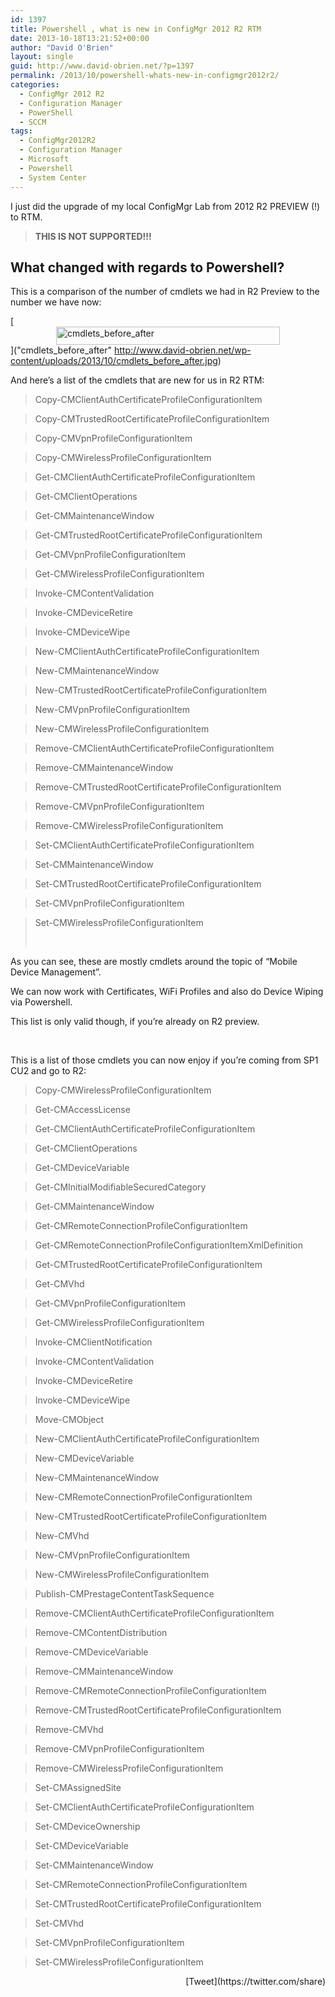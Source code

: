 ```yaml
---
id: 1397
title: Powershell , what is new in ConfigMgr 2012 R2 RTM
date: 2013-10-18T13:21:52+00:00
author: "David O'Brien"
layout: single
guid: http://www.david-obrien.net/?p=1397
permalink: /2013/10/powershell-whats-new-in-configmgr2012r2/
categories:
  - ConfigMgr 2012 R2
  - Configuration Manager
  - PowerShell
  - SCCM
tags:
  - ConfigMgr2012R2
  - Configuration Manager
  - Microsoft
  - Powershell
  - System Center
---
```

I just did the upgrade of my local ConfigMgr Lab from 2012 R2 PREVIEW (!) to RTM.

> **THIS IS NOT SUPPORTED!!!**

## What changed with regards to Powershell?

This is a comparison of the number of cmdlets we had in R2 Preview to the number we have now:

[<img style="float: none; margin-left: auto; display: block; margin-right: auto; border-width: 0px;" title="cmdlets_before_after" alt="cmdlets_before_after" src="http://www.david-obrien.net/wp-content/uploads/2013/10/cmdlets_before_after_thumb.jpg" width="358" height="29" border="0" />]("cmdlets_before_after" http://www.david-obrien.net/wp-content/uploads/2013/10/cmdlets_before_after.jpg)

And here’s a list of the cmdlets that are new for us in R2 RTM:

> Copy-CMClientAuthCertificateProfileConfigurationItem

> Copy-CMTrustedRootCertificateProfileConfigurationItem

> Copy-CMVpnProfileConfigurationItem

> Copy-CMWirelessProfileConfigurationItem

> Get-CMClientAuthCertificateProfileConfigurationItem

> Get-CMClientOperations

> Get-CMMaintenanceWindow

> Get-CMTrustedRootCertificateProfileConfigurationItem

> Get-CMVpnProfileConfigurationItem

> Get-CMWirelessProfileConfigurationItem

> Invoke-CMContentValidation

> Invoke-CMDeviceRetire

> Invoke-CMDeviceWipe

> New-CMClientAuthCertificateProfileConfigurationItem

> New-CMMaintenanceWindow

> New-CMTrustedRootCertificateProfileConfigurationItem

> New-CMVpnProfileConfigurationItem

> New-CMWirelessProfileConfigurationItem

> Remove-CMClientAuthCertificateProfileConfigurationItem

> Remove-CMMaintenanceWindow

> Remove-CMTrustedRootCertificateProfileConfigurationItem

> Remove-CMVpnProfileConfigurationItem

> Remove-CMWirelessProfileConfigurationItem

> Set-CMClientAuthCertificateProfileConfigurationItem

> Set-CMMaintenanceWindow

> Set-CMTrustedRootCertificateProfileConfigurationItem

> Set-CMVpnProfileConfigurationItem

> Set-CMWirelessProfileConfigurationItem
>
> &nbsp;

As you can see, these are mostly cmdlets around the topic of “Mobile Device Management”.

We can now work with Certificates, WiFi Profiles and also do Device Wiping via Powershell.

This list is only valid though, if you’re already on R2 preview.

&nbsp;

This is a list of those cmdlets you can now enjoy if you’re coming from SP1 CU2 and go to R2:

> Copy-CMWirelessProfileConfigurationItem

> Get-CMAccessLicense

> Get-CMClientAuthCertificateProfileConfigurationItem

> Get-CMClientOperations

> Get-CMDeviceVariable

> Get-CMInitialModifiableSecuredCategory

> Get-CMMaintenanceWindow

> Get-CMRemoteConnectionProfileConfigurationItem

> Get-CMRemoteConnectionProfileConfigurationItemXmlDefinition

> Get-CMTrustedRootCertificateProfileConfigurationItem

> Get-CMVhd

> Get-CMVpnProfileConfigurationItem

> Get-CMWirelessProfileConfigurationItem

> Invoke-CMClientNotification

> Invoke-CMContentValidation

> Invoke-CMDeviceRetire

> Invoke-CMDeviceWipe

> Move-CMObject

> New-CMClientAuthCertificateProfileConfigurationItem

> New-CMDeviceVariable

> New-CMMaintenanceWindow

> New-CMRemoteConnectionProfileConfigurationItem

> New-CMTrustedRootCertificateProfileConfigurationItem

> New-CMVhd

> New-CMVpnProfileConfigurationItem

> New-CMWirelessProfileConfigurationItem

> Publish-CMPrestageContentTaskSequence

> Remove-CMClientAuthCertificateProfileConfigurationItem

> Remove-CMContentDistribution

> Remove-CMDeviceVariable

> Remove-CMMaintenanceWindow

> Remove-CMRemoteConnectionProfileConfigurationItem

> Remove-CMTrustedRootCertificateProfileConfigurationItem

> Remove-CMVhd

> Remove-CMVpnProfileConfigurationItem

> Remove-CMWirelessProfileConfigurationItem

> Set-CMAssignedSite

> Set-CMClientAuthCertificateProfileConfigurationItem

> Set-CMDeviceOwnership

> Set-CMDeviceVariable

> Set-CMMaintenanceWindow

> Set-CMRemoteConnectionProfileConfigurationItem

> Set-CMTrustedRootCertificateProfileConfigurationItem

> Set-CMVhd

> Set-CMVpnProfileConfigurationItem

> Set-CMWirelessProfileConfigurationItem

<div style="float: right; margin-left: 10px;">
  [Tweet](https://twitter.com/share)
</div>


